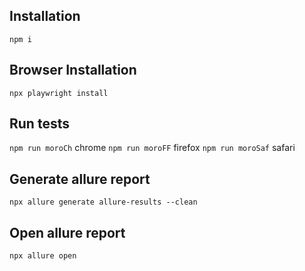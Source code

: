 ## Installation
`npm i`

## Browser Installation
`npx playwright install`

## Run tests
`npm run moroCh` chrome
`npm run moroFF` firefox
`npm run moroSaf` safari
 
## Generate allure report
`npx allure generate allure-results --clean`

## Open allure report
`npx allure open`
